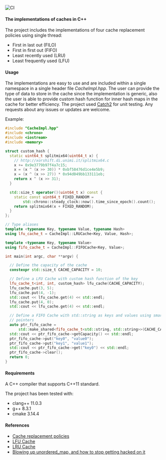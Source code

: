![CI](https://github.com/H-Shen/Caches/workflows/Caches%20CI/badge.svg)

#### The implementations of caches in C++

The project includes the implementations of four cache replacement policies using single thread:

*   First in last out (FILO)
*   First in first out (FIFO)
*   Least recently used (LRU)
*   Least frequently used (LFU)

#### Usage

The implementations are easy to use and are included within a single namespace in a single header file *CacheImpl.hpp*. The user can provide the type of data to store in the cache since the implementation is generic, also the user is able to provide custom hash function for inner hash maps in the cache for better efficiency. The project used [Catch2](https://github.com/catchorg/Catch2) for unit testing. Any requests about any issues or updates are welcome.

Example:

```cpp
#include "CacheImpl.hpp"
#include <chrono>
#include <iostream>
#include <memory>

struct custom_hash {
  static uint64_t splitmix64(uint64_t x) {
    // http://xorshift.di.unimi.it/splitmix64.c
    x += 0x9e3779b97f4a7c15;
    x = (x ^ (x >> 30)) * 0xbf58476d1ce4e5b9;
    x = (x ^ (x >> 27)) * 0x94d049bb133111eb;
    return x ^ (x >> 31);
  }

  std::size_t operator()(uint64_t x) const {
    static const uint64_t FIXED_RANDOM =
        std::chrono::steady_clock::now().time_since_epoch().count();
    return splitmix64(x + FIXED_RANDOM);
  }
};

// Type aliases
template <typename Key, typename Value, typename Hash>
using lfu_cache_t = CacheImpl::LRUCache<Key, Value, Hash>;

template <typename Key, typename Value>
using fifo_cache_t = CacheImpl::FIFOCache<Key, Value>;

int main(int argc, char **argv) {

  // Define the capacity of the cache
  constexpr std::size_t CACHE_CAPACITY = 10;

  // Define a LFU Cache with custom hash function of the key
  lfu_cache_t<int, int, custom_hash> lfu_cache(CACHE_CAPACITY);
  lfu_cache.put(3, 5);
  lfu_cache.put(4, -1);
  std::cout << lfu_cache.get(4) << std::endl;
  lfu_cache.put(4, 0);
  std::cout << lfu_cache.get(4) << std::endl;

  // Define a FIFO Cache with std::string as keys and values using smart
  // pointers
  auto ptr_fifo_cache =
      std::make_shared<fifo_cache_t<std::string, std::string>>(CACHE_CAPACITY);
  std::cout << ptr_fifo_cache->getCapacity() << std::endl;
  ptr_fifo_cache->put("key0", "value0");
  ptr_fifo_cache->put("key1", "value1");
  std::cout << ptr_fifo_cache->get("key0") << std::endl;
  ptr_fifo_cache->clear();
  return 0;
}
```

#### Requirements

A C++ compiler that supports C++11 standard.

The project has been tested with:

*   clang++ 11.0.3
*   g++ 8.3.1
*   cmake 3.14.4

#### References
*   [Cache replacement policies](https://en.wikipedia.org/wiki/Cache_replacement_policies)
*   [LFU Cache](https://leetcode.com/problems/lfu-cache/)
*   [LRU Cache](https://leetcode.com/problems/lru-cache/)
*   [Blowing up unordered_map, and how to stop getting hacked on it](https://codeforces.com/blog/entry/62393)
